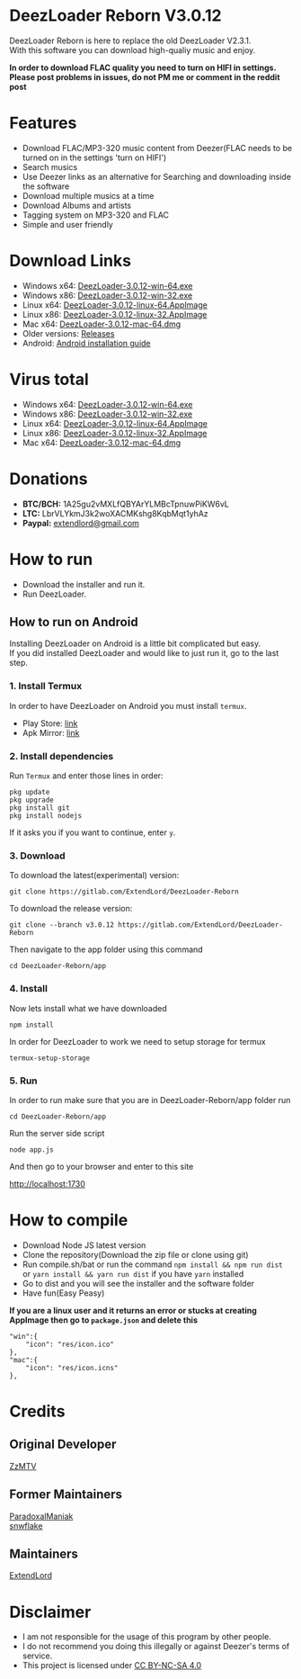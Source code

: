 # DeezLoader Reborn V3.0.12
DeezLoader Reborn is here to replace the old DeezLoader V2.3.1.<br/>
With this software you can download high-qualiy music and enjoy.

**In order to download FLAC quality you need to turn on HIFI in settings.**<br/>
**Please post problems in issues, do not PM me or comment in the reddit post**

# Features
- Download FLAC/MP3-320 music content from Deezer(FLAC needs to be turned on in the settings 'turn on HIFI')
- Search musics
- Use Deezer links as an alternative for Searching and downloading inside the software
- Download multiple musics at a time
- Download Albums and artists
- Tagging system on MP3-320 and FLAC
- Simple and user friendly

# Download Links
- Windows x64: [DeezLoader-3.0.12-win-64.exe](https://mega.nz/#!oM8wUShL!2Gq7H8B49n5x8DB7ho1vtdNJCevUtPbtX0dIFvUhvTY)
- Windows x86: [DeezLoader-3.0.12-win-32.exe](https://mega.nz/#!hN9g0AIS!XlIEFMZ_yp_NZ9EFchKTmHcaoDJijtWbV3Qg0iXmusc)
- Linux x64: [DeezLoader-3.0.12-linux-64.AppImage](https://mega.nz/#!4UdlkSRC!ZclrGftp_wdDVPtzdUhp1IdvldPrvGa-RKU7aJcmlM0)
- Linux x86: [DeezLoader-3.0.12-linux-32.AppImage](https://mega.nz/#!Vc0igDAZ!-dJ8MVVPd1HM24r8Ez88tjk9l0GTMcvOtBA4AwsUTuw)
- Mac x64: [DeezLoader-3.0.12-mac-64.dmg](https://mega.nz/#!FIFQWTBT!kUjJjaKuLNJP3eUY4OIQxX-bFr2Qp7q63LgNnJjwOTw)
- Older versions: [Releases](https://gitlab.com/ExtendLord/DeezLoader-Reborn/tags)
- Android: [Android installation guide](https://gitlab.com/ExtendLord/DeezLoader-Reborn#how-to-run-on-android)

# Virus total
- Windows x64: [DeezLoader-3.0.12-win-64.exe](https://www.virustotal.com/#/file/8e018fa7a00f2639d0409d18adab4cef4caacdd20d54309b62e3fa224659c715)
- Windows x86: [DeezLoader-3.0.12-win-32.exe](https://www.virustotal.com/#/file/2e89ca5c9ba4e913bee2654bcb73518b0377fad1bf15eb1d5ca7637ee1ae0f2b)
- Linux x64: [DeezLoader-3.0.12-linux-64.AppImage](https://www.virustotal.com/#/file/ed9596d22a29b6217c7f59b5ab2a0133a2244904dcb918f1445010d16f0a330d)
- Linux x86: [DeezLoader-3.0.12-linux-32.AppImage](https://www.virustotal.com/#/file/7188b374590a4a8fc29f10d0c35f22972e0ad25c6b9f450cbac78d8e9623da06)
- Mac x64: [DeezLoader-3.0.12-mac-64.dmg](https://www.virustotal.com/#/file/95c0ddad2dae34e52abc2df5b511cc6831eea70309818dc9d8e1d2a0fe6a128c)

# Donations
- **BTC/BCH:** 1A25gu2vMXLfQBYArYLMBcTpnuwPiKW6vL
- **LTC:** LbrVLYkmJ3k2woXACMKshg8KqbMqt1yhAz
- **Paypal:** extendlord@gmail.com

# How to run
- Download the installer and run it.
- Run DeezLoader.

## How to run on Android

Installing DeezLoader on Android is a little bit complicated but easy.<br/>
If you did installed DeezLoader and would like to just run it, go to the last step.

### 1. Install Termux
In order to have DeezLoader on Android you must install `termux`.
- Play Store: [link](https://play.google.com/store/apps/details?id=com.termux)
- Apk Mirror: [link](https://www.apkmirror.com/apk/fredrik-fornwall/termux)

### 2. Install dependencies
Run `Termux` and enter those lines in order:
```
pkg update
pkg upgrade
pkg install git
pkg install nodejs
```
If it asks you if you want to continue, enter `y`.

### 3. Download

To download the latest(experimental) version:
```
git clone https://gitlab.com/ExtendLord/DeezLoader-Reborn
```
To download the release version:
```
git clone --branch v3.0.12 https://gitlab.com/ExtendLord/DeezLoader-Reborn
```
Then navigate to the app folder using this command
```
cd DeezLoader-Reborn/app
```

### 4. Install

Now lets install what we have downloaded
```
npm install
```
In order for DeezLoader to work we need to setup storage for termux
```
termux-setup-storage
```

### 5. Run

In order to run make sure that you are in DeezLoader-Reborn/app folder run
```
cd DeezLoader-Reborn/app
```

Run the server side script
```
node app.js
```

And then go to your browser and enter to this site

[http://localhost:1730](http://localhost:1730)

# How to compile
- Download Node JS latest version
- Clone the repository(Download the zip file or clone using git)
- Run compile.sh/bat or run the command `npm install && npm run dist` or `yarn install && yarn run dist` if you have `yarn` installed
- Go to dist and you will see the installer and the software folder
- Have fun(Easy Peasy)

**If you are a linux user and it returns an error or stucks at creating AppImage then go to `package.json` and delete this**

```
"win":{
	"icon": "res/icon.ico"
},
"mac":{
	"icon": "res/icon.icns"
},
```

# Credits
## Original Developer
[ZzMTV](https://boerse.to/members/zzmtv.3378614/)

## Former Maintainers
[ParadoxalManiak](https://github.com/ParadoxalManiak)<br/>
[snwflake](https://github.com/snwflake)

## Maintainers
[ExtendLord](https://github.com/ExtendLord)

# Disclaimer
- I am not responsible for the usage of this program by other people.
- I do not recommend you doing this illegally or against Deezer's terms of service.
- This project is licensed under [CC BY-NC-SA 4.0](https://creativecommons.org/licenses/by-nc-sa/4.0/)

